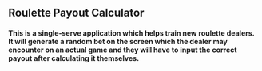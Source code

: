 <h2>Roulette Payout Calculator</h2>
<h4>This is a single-serve application which helps train new roulette dealers. It will generate a random bet on the screen which the dealer may encounter on an actual game and they will have to input the correct payout after calculating it themselves.</h4>
